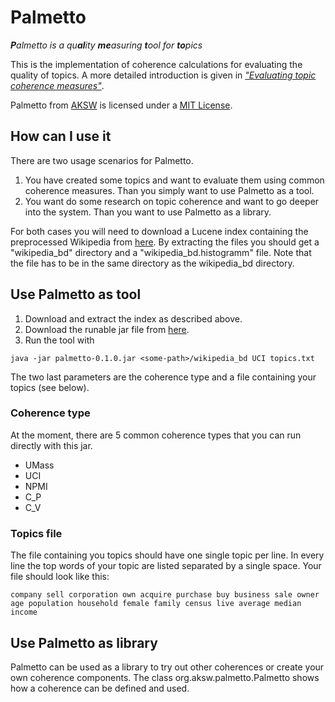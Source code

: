 Palmetto
========
<i><b>P</b>almetto is a qu<b>al</b>ity <b>me</b>asuring <b>t</b>ool for <b>to</b>pics</i>

This is the implementation of coherence calculations for evaluating the quality of topics. A more detailed introduction is given in <a href="http://mimno.infosci.cornell.edu/nips2013ws/nips2013tm_submission_7.pdf">*"Evaluating topic coherence measures"*</a>.

<span xmlns:dct="http://purl.org/dc/terms/" property="dct:title">Palmetto</span> from <a xmlns:cc="http://creativecommons.org/ns#" href="http://aksw.org" property="cc:attributionName" rel="cc:attributionURL">AKSW</a> is licensed under a <a rel="license" href="http://opensource.org/licenses/MIT">MIT License</a>.

## How can I use it

There are two usage scenarios for Palmetto.

1. You have created some topics and want to evaluate them using common coherence measures. Than you simply want to use Palmetto as a tool.
2. You want do some research on topic coherence and want to go deeper into the system. Than you want to use Palmetto as a library.

For both cases you will need to download a Lucene index containing the preprocessed Wikipedia from <a href="http://139.18.2.164/mroeder/Wikipedia_bd.zip">here</a>. By extracting the files you should get a "wikipedia_bd" directory and a "wikipedia_bd.histogramm" file. Note that the file has to be in the same directory as the wikipedia_bd directory.

## Use Palmetto as tool

1. Download and extract the index as described above.
2. Download the runable jar file from <a href="http://139.18.2.164/mroeder/palmetto-0.1.0.jar">here</a>.
3. Run the tool with
```
java -jar palmetto-0.1.0.jar <some-path>/wikipedia_bd UCI topics.txt
```

The two last parameters are the coherence type and a file containing your topics (see below).

### Coherence type

At the moment, there are 5 common coherence types that you can run directly with this jar.

* UMass
* UCI
* NPMI
* C_P
* C_V

### Topics file

The file containing you topics should have one single topic per line. In every line the top words of your topic are listed separated by a single space. Your file should look like this:

```
company sell corporation own acquire purchase buy business sale owner
age population household female family census live average median income
```

## Use Palmetto as library

Palmetto can be used as a library to try out other coherences or create your own coherence components. The class org.aksw.palmetto.Palmetto shows how a coherence can be defined and used.
